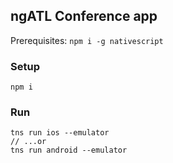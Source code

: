 ## ngATL Conference app

Prerequisites: `npm i -g nativescript`

### Setup

```
npm i
```

### Run

```
tns run ios --emulator
// ...or
tns run android --emulator
```


